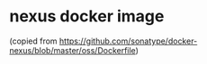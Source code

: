 # nexus docker image
(copied from https://github.com/sonatype/docker-nexus/blob/master/oss/Dockerfile)

